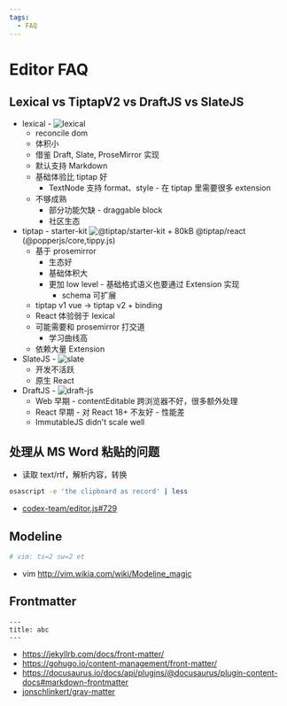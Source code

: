 ```yaml
---
tags:
  - FAQ
---
```


# Editor FAQ

## Lexical vs TiptapV2 vs DraftJS vs SlateJS

- lexical - ![lexical](https://badgen.net/bundlephobia/min/lexical)
  - reconcile dom
  - 体积小
  - 借鉴 Draft, Slate, ProseMirror 实现
  - 默认支持 Markdown
  - 基础体验比 tiptap 好
    - TextNode 支持 format、style - 在 tiptap 里需要很多 extension
  - 不够成熟
    - 部分功能欠缺 - draggable block
    - 社区生态
- tiptap - starter-kit ![@tiptap/starter-kit](https://badgen.net/bundlephobia/min/@tiptap/starter-kit) + 80kB @tiptap/react (@popperjs/core,tippy.js)
  - 基于 prosemirror
    - 生态好
    - 基础体积大
    - 更加 low level - 基础格式语义也要通过 Extension 实现
      - schema 可扩展
  - tiptap v1 vue -> tiptap v2 + binding
  - React 体验弱于 lexical
  - 可能需要和 prosemirror 打交道
    - 学习曲线高
  - 依赖大量 Extension
- SlateJS - ![slate](https://badgen.net/bundlephobia/min/slate)
  - 开发不活跃
  - 原生 React
- DraftJS - ![draft-js](https://badgen.net/bundlephobia/min/draft-js)
  - Web 早期 - contentEditable 跨浏览器不好，很多额外处理
  - React 早期 - 对 React 18+ 不友好 - 性能差
  - ImmutableJS didn't scale well

## 处理从 MS Word 粘贴的问题

- 读取 text/rtf，解析内容，转换

```bash
osascript -e 'the clipboard as record' | less
```

- [codex-team/editor.js#729](https://github.com/codex-team/editor.js/issues/729)

## Modeline

```ini
# vim: ts=2 sw=2 et
```

- vim http://vim.wikia.com/wiki/Modeline_magic

## Frontmatter

```mdx title="yaml front matter"
---
title: abc
---
```

- https://jekyllrb.com/docs/front-matter/
- https://gohugo.io/content-management/front-matter/
- https://docusaurus.io/docs/api/plugins/@docusaurus/plugin-content-docs#markdown-frontmatter
- [jonschlinkert/gray-matter](https://github.com/jonschlinkert/gray-matter)
